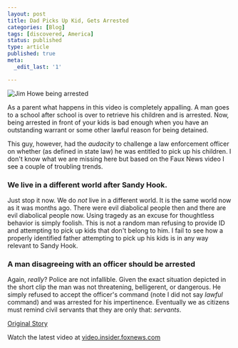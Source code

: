 ```yaml
---
layout: post
title: Dad Picks Up Kid, Gets Arrested
categories: [Blog]
tags: [discovered, America]
status: published
type: article
published: true
meta:
  _edit_last: '1'

---
```


![Jim Howe being arrested](http://data.brooksgarrett.com/images/jim-howe-arrested.jpg)

As a parent what happens in this video is completely appalling. A man goes to a school after school is over to retrieve his children and is arrested. Now, being arrested in front of your kids is bad enough when you have an outstanding warrant or some other lawful reason for being detained.

This guy, however, had the _audacity_ to challenge a law enforcement officer on whether (as defined in state law) he was entitled to pick up his children. I don't know what we are missing here but based on the Faux News video I see a couple of troubling trends.

### We live in a different world after Sandy Hook.

Just stop it now. We do _not_ live in a different world. It is the same world now as it was months ago. There were evil diabolical people then and there are evil diabolical people now. Using tragedy as an excuse for thoughtless behavior is simply foolish. This is not a random man refusing to provide ID and attempting to pick up kids that don't belong to him.  I fail to see how a properly identified father attempting to pick up his kids is in any way relevant to Sandy Hook.

### A man disagreeing with an officer should be arrested

Again, _really_? Police are not infallible. Given the exact situation depicted in the short clip the man was not threatening, belligerent, or dangerous. He simply refused to accept the officer's command (note I did not say _lawful_ command) and was arrested for his impertinence. Eventually we as citizens must remind civil servants that they are only that: _servants_.


[Original Story](http://foxnewsinsider.com/2013/11/23/dad-arrested-trying-pick-his-kids-school)

<script type="text/javascript" src="http://video.insider.foxnews.com/v/embed.js?id=2860680152001&w=466&h=263"></script><noscript>Watch the latest video at <a href="http://video.insider.foxnews.com">video.insider.foxnews.com</a></noscript>

